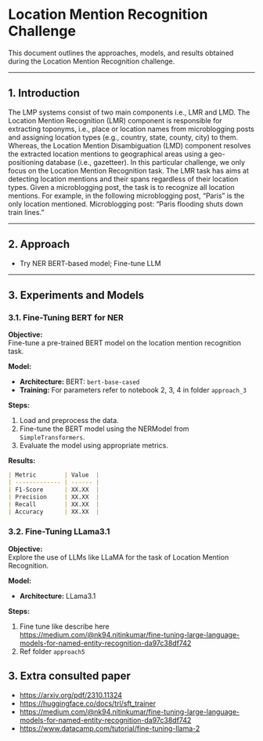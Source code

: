 # Location Mention Recognition Challenge
This document outlines the approaches, models, and results obtained during the Location Mention Recognition challenge.

---

## 1. Introduction
The LMP systems consist of two main components i.e., LMR and LMD. The Location Mention Recognition (LMR) component is responsible for extracting toponyms, i.e., place or location names from microblogging posts and assigning location types (e.g., country, state, county, city) to them. Whereas, the Location Mention Disambiguation (LMD) component resolves the extracted location mentions to geographical areas using a geo-positioning database (i.e., gazetteer). In this particular challenge, we only focus on the Location Mention Recognition task.
The LMR task has aims at detecting location mentions and their spans regardless of their location types. Given a microblogging post, the task is to recognize all location mentions. For example, in the following microblogging post, “Paris” is the only location mentioned. Microblogging post: “Paris flooding shuts down train lines.”

---

## 2. Approach
- Try NER BERT-based model; Fine-tune LLM

---

## 3. Experiments and Models

### 3.1. Fine-Tuning BERT for NER
**Objective:**  
Fine-tune a pre-trained BERT model on the location mention recognition task.

**Model:**  
- **Architecture:** BERT: `bert-base-cased`
- **Training:** For parameters refer to notebook 2, 3, 4 in folder `approach_3`

**Steps:**
1. Load and preprocess the data.
2. Fine-tune the BERT model using the NERModel from `SimpleTransformers`.
3. Evaluate the model using appropriate metrics.

**Results:**
```markdown
| Metric        | Value  |
| ------------- | ------ |
| F1-Score      | XX.XX  |
| Precision     | XX.XX  |
| Recall        | XX.XX  |
| Accuracy      | XX.XX  |
```


### 3.2. Fine-Tuning LLama3.1
**Objective:**  
Explore the use of LLMs like LLaMA for the task of Location Mention Recognition.

**Model:**  
- **Architecture:** LLama3.1

**Steps:**
1. Fine tune like describe here https://medium.com/@nk94.nitinkumar/fine-tuning-large-language-models-for-named-entity-recognition-da97c38df742
2. Ref folder `approach5`


## 3. Extra consulted paper

- https://arxiv.org/pdf/2310.11324
- https://huggingface.co/docs/trl/sft_trainer
- https://medium.com/@nk94.nitinkumar/fine-tuning-large-language-models-for-named-entity-recognition-da97c38df742
- https://www.datacamp.com/tutorial/fine-tuning-llama-2